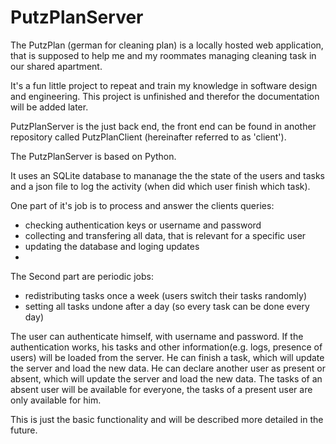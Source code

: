 # PutzPlanServer

The PutzPlan (german for cleaning plan) is a locally hosted web application, 
that is supposed to help me and my roommates managing cleaning task in our shared apartment.

It's a fun little project to repeat and train my knowledge in software design and engineering. 
This project is unfinished and therefor the documentation will be added later.

PutzPlanServer is the just back end, the front end can be found in another repository called PutzPlanClient (hereinafter referred to as 'client'). 

The PutzPlanServer is based on Python.

It uses an SQLite database to mananage the the state of the users and tasks and a json file to log the activity (when did which user finish which task).

One part of it's job is to process and answer the clients queries:
  - checking authentication keys or username and password
  - collecting and transfering all data, that is relevant for a specific user
  - updating the database and loging updates
  - 
The Second part are periodic jobs:
  - redistributing tasks once a week (users switch their tasks randomly)
  - setting all tasks undone after a day (so every task can be done every day)




The user can authenticate himself, with username and password. If the authentication works, his tasks and other information(e.g. logs, presence of users) will be loaded from the server. He can finish a task, which will update the server and load the new data. He can declare another user as present or absent, which will update the server and load the new data. The tasks of an absent user will be available for everyone, the tasks of a present user are only available for him.

This is just the basic functionality and will be described more detailed in the future.
